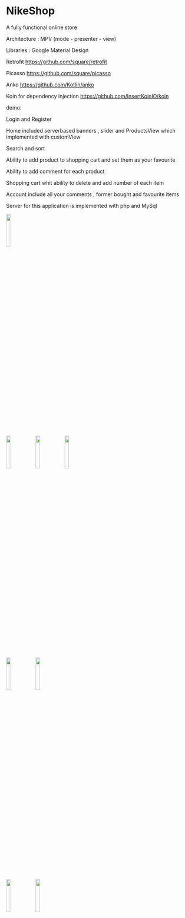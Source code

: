 # NikeShop
A fully functional online store 


Architecture : 
MPV (mode - presenter - view)

Libraries :
Google Material Design

Retrofit https://github.com/square/retrofit

Picasso https://github.com/square/picasso

Anko https://github.com/Kotlin/anko

Koin for dependency injection https://github.com/InsertKoinIO/koin

demo: 


Login and Register


Home included serverbased banners , slider and ProductsView  which implemented with customView 


Search and sort


Ability to add product to shopping cart and set them as your favourite


Ability to add comment for each product


Shopping cart whit ability to delete and add number of each item 


Account include all your comments , former bought and favourite items


Server for this application is implemented with php and MySql 


<img src="https://github.com/Arefyazdkhasti/NikeShop/blob/master/Sample/login.png" width="15%"></img> 

<img src="https://github.com/Arefyazdkhasti/NikeShop/blob/master/Sample/home.png" width="15%"></img>          <img src="https://github.com/Arefyazdkhasti/NikeShop/blob/master/Sample/search.png" width="15%"></img>          <img src="https://github.com/Arefyazdkhasti/NikeShop/blob/master/Sample/sort.png" width="15%"></img>   

<img src="https://github.com/Arefyazdkhasti/NikeShop/blob/master/Sample/productDetail.png" width="15%"></img>         <img src="https://github.com/Arefyazdkhasti/NikeShop/blob/master/Sample/addCommentDialog.png" width="15%"></img>    

<img src="https://github.com/Arefyazdkhasti/NikeShop/blob/master/Sample/shoppingCart.png" width="15%"></img>          <img src="https://github.com/Arefyazdkhasti/NikeShop/blob/master/Sample/account.png" width="15%"></img>




